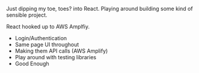 Just dipping my toe, toes? into React. Playing around building some kind of sensible project.

React hooked up to AWS Amplfiy.

- Login/Authentication
- Same page UI throughout
- Making them API calls (AWS Amplify)
- Play around with testing libraries
- Good Enough